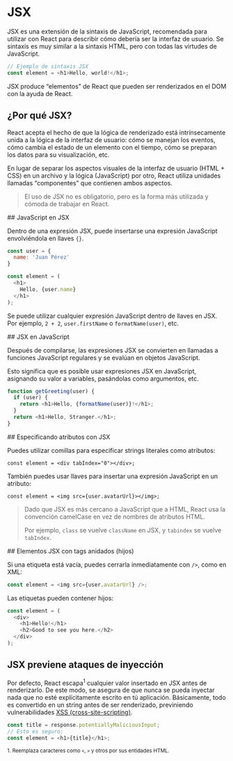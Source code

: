 # JSX

JSX es una extensión de la sintaxis de JavaScript, recomendada para utilizar con React para describir cómo debería ser la interfaz de usuario. Se sintaxis es muy similar a la sintaxis HTML, pero con todas las virtudes de JavaScript.

```javascript
// Ejemplo de sintaxis JSX
const element = <h1>Hello, world!</h1>;
```

JSX produce “elementos” de React que pueden ser renderizados en el DOM con la ayuda de React.

## ¿Por qué JSX?

React acepta el hecho de que la lógica de renderizado está intrínsecamente unida a la lógica de la interfaz de usuario: cómo se manejan los eventos, cómo cambia el estado de un elemento con el tiempo, cómo se preparan los datos para su visualización, etc.

En lugar de separar los aspectos visuales de la interfaz de usuario (HTML + CSS) en un archivo y la lógica (JavaScript) por otro, React utiliza unidades llamadas “componentes” que contienen ambos aspectos.

> El uso de JSX no es obligatorio, pero es la forma más utilizada y cómoda de trabajar en React.

## JavaScript en JSX

Dentro de una expresión JSX, puede insertarse una expresión JavaScript envolviéndola en llaves `{}`.

```javascript
const user = {
  name: 'Juan Pérez'
}

const element = (
  <h1>
    Hello, {user.name}
  </h1>
);
```

Se puede utilizar cualquier expresión JavaScript dentro de llaves en JSX. Por ejemplo, `2 + 2`, `user.firstName` o `formatName(user)`, etc.

## JSX en JavaScript

Después de compilarse, las expresiones JSX se convierten en llamadas a funciones JavaScript regulares y se evalúan en objetos JavaScript.

Esto significa que es posible usar expresiones JSX en JavaScript, asignando su valor a variables, pasándolas como argumentos, etc.

```javascript
function getGreeting(user) {
  if (user) {
    return <h1>Hello, {formatName(user)}!</h1>;
  }
  return <h1>Hello, Stranger.</h1>;
}
```

## Especificando atributos con JSX

Puedes utilizar comillas para especificar strings literales como atributos:

```javscript
const element = <div tabIndex="0"></div>;
```

También puedes usar llaves para insertar una expresión JavaScript en un atributo:

```javscript
const element = <img src={user.avatarUrl}></img>;
```

> Dado que JSX es más cercano a JavaScript que a HTML, React usa la convención camelCase en vez de nombres de atributos HTML.
>
>Por ejemplo, `class` se vuelve `className` en JSX, y `tabindex` se vuelve `tabIndex`.

## Elementos JSX con tags anidados (hijos)

Si una etiqueta está vacía, puedes cerrarla inmediatamente con `/>`, como en XML:

```javascript
const element = <img src={user.avatarUrl} />;
```

Las etiquetas pueden contener hijos:

```javascript
const element = (
  <div>
    <h1>Hello!</h1>
    <h2>Good to see you here.</h2>
  </div>
);
```

## JSX previene ataques de inyección

Por defecto, React escapa<sup>1</sup> cualquier valor insertado en JSX antes de renderizarlo. De este modo, se asegura de que nunca se pueda inyectar nada que no esté explícitamente escrito en tú aplicación. Básicamente, todo es convertido en un string antes de ser renderizado, previniendo vulnerabilidades [XSS (cross-site-scripting)](https://en.wikipedia.org/wiki/Cross-site_scripting).

```javascript
const title = response.potentiallyMaliciousInput;
// Esto es seguro:
const element = <h1>{title}</h1>;
```

<sub>1. Reemplaza caracteres como `<`, `>` y otros por sus entidades HTML.</sub>
